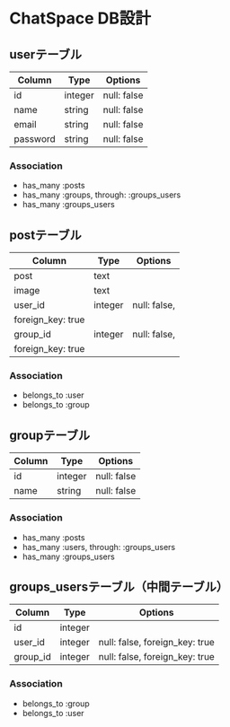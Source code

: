 # ChatSpace DB設計
## userテーブル
|Column|Type|Options|
|------|----|-------|
|id|integer|null: false|
|name|string|null: false|
|email|string|null: false|
|password|string|null: false|

### Association
- has_many :posts
- has_many :groups,  through:  :groups_users
- has_many :groups_users

## postテーブル
|Column|Type|Options|
|------|----|-------|
|post|text||
|image|text||
|user_id|integer|null: false, 
foreign_key: true|
|group_id|integer|null: false, 
foreign_key: true|
### Association
- belongs_to :user
- belongs_to :group

## groupテーブル
|Column|Type|Options|
|------|----|-------|
|id|integer|null: false|
|name|string|null: false|
### Association
- has_many :posts
- has_many :users,  through:  :groups_users
- has_many :groups_users

## groups_usersテーブル（中間テーブル）
|Column|Type|Options|
|------|----|-------|
|id|integer||
|user_id|integer|null: false, foreign_key: true|
|group_id|integer|null: false, foreign_key: true|

### Association
- belongs_to :group
- belongs_to :user
